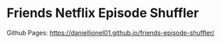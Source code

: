 # Friends Netflix Episode Shuffler

Github Pages: https://daniellionel01.github.io/friends-episode-shuffler/
